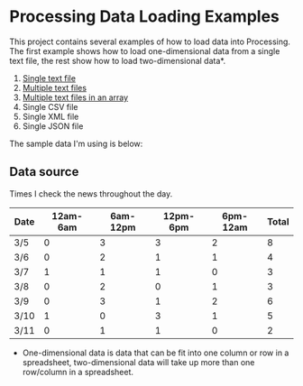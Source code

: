 Processing Data Loading Examples
================================

This project contains several examples of how to load data into Processing. The first example shows how to load one-dimensional data from a single text file, the rest show how to load two-dimensional data*. 

1. [Single text file](single_txt_file/)
2. [Multiple text files](multiple_txt_files/)
2. [Multiple text files in an array](multiple_txt_files_array/)
3. Single CSV file
4. Single XML file
5. Single JSON file

The sample data I'm using is below:

## Data source

Times I check the news throughout the day.

| Date | 12am-6am | 6am-12pm | 12pm-6pm | 6pm-12am | Total |
|-----|----------|----------|----------|----------|-------|
| 3/5 | 0 | 3 | 3 | 2 | 8 |
| 3/6 | 0 | 2 | 1 | 1 | 4 |
| 3/7 | 1 | 1 | 1 | 0 | 3 |
| 3/8 | 0 | 2 | 0 | 1 | 3 |
| 3/9 | 0 | 3 | 1 | 2 | 6 |
| 3/10 | 1 | 0 | 3 | 1 | 5 |
| 3/11 | 0 | 1 | 1 | 0 | 2 |


* One-dimensional data is data that can be fit into one column or row in a spreadsheet, two-dimensional data will take up more than one row/column in a spreadsheet. 